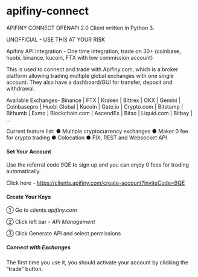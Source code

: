 # apifiny-connect

APIFINY CONNECT OPENAPI 2.0 Client written in Python 3.

UNOFFICIAL - USE THIS AT YOUR RISK

Apifiny API Integration - One time integration, trade on 30+ (coinbase, huobi, binance, kucoin, FTX with low commission account) 

This is used to connect and trade with Apifiny.com, which is a broker platform allowing trading multiple global exchanges with one single account. They also have a dashboard/GUI for transfer, deposit and withdrawal.

Available Exchanges- 
Binance | FTX | Kraken | Bittrex | OKX | Gemini | Coinbasepro | Huobi Global | Kucoin | Gate.io | Crypto.com | Bitstamp | Bithumb |  Exmo | Blockchain.com | AscendEx | Bitso | Liquid.com | Bitbay | ...

Current feature list:
●	Multiple cryptocurrency exchanges
●	Maker 0 fee for crypto trading 
●	Colocation 
●	FIX, REST and Websocket API

#### Set Your Account
Use the referral code 9QE to sign up and you can enjoy 0 fees for trading automatically. 

Click here - https://clients.apifiny.com/create-account?inviteCode=9QE

#### Create Your Keys

① Go to *clients.apifiny.com*

② Click left bar - *API Management* 

③ Click Generate API and select permissions



##### Connect with Exchanges 

The first time you use it, you should activate your account by clicking the “trade” button.

